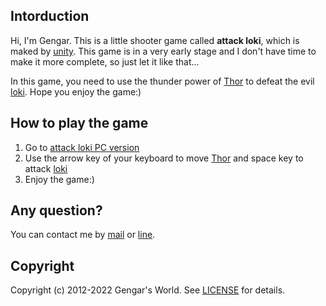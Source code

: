 ## Intorduction
Hi, I'm Gengar.
This is a little shooter game called **attack loki**, which is maked by [unity](https://unity.com/). This game is in a very early stage and I don't have time to make it more complete, so just let it like that...

In this game, you need to use the thunder power of [Thor](https://en.wikipedia.org/wiki/Thor_\(film\)) to defeat the evil [loki](https://en.wikipedia.org/wiki/Loki_(Marvel_Cinematic_Universe)). Hope you enjoy the game:)

## How to play the game
1. Go to [attack loki PC version](https://gengarsworld.com/attack_loki)
2. Use the arrow key of your keyboard to move [Thor](https://en.wikipedia.org/wiki/Thor_\(film\)) and space key to attack [loki](https://en.wikipedia.org/wiki/Loki_(Marvel_Cinematic_Universe))
3. Enjoy the game:)

## Any question?
You can contact me by [mail](mailto:contactme@gengarsworld.com?subject=Mail%20from%20gengarsworld:) or [line](https://lin.ee/hdVnCuw).

## Copyright
Copyright (c) 2012-2022 Gengar's World. See [LICENSE](/license.md) for details.
